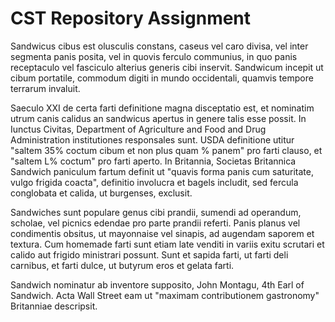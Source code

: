 # CST Repository Assignment
Sandwicus cibus est olusculis constans, caseus vel caro divisa, vel inter segmenta panis posita, vel in quovis ferculo communius, in quo panis receptaculo vel fasciculo alterius generis cibi inservit. Sandwicum incepit ut cibum portatile, commodum digiti in mundo occidentali, quamvis tempore terrarum invaluit.

Saeculo XXI de certa farti definitione magna disceptatio est, et nominatim utrum canis calidus an sandwicus apertus in genere talis esse possit. In Iunctus Civitas, Department of Agriculture and Food and Drug Administration institutiones responsales sunt. USDA definitione utitur "saltem 35% coctum cibum et non plus quam % panem" pro farti clauso, et "saltem L% coctum" pro farti aperto. In Britannia, Societas Britannica Sandwich paniculum fartum definit ut "quavis forma panis cum saturitate, vulgo frigida coacta", definitio involucra et bagels includit, sed fercula conglobata et calida, ut burgenses, exclusit.

Sandwiches sunt populare genus cibi prandii, sumendi ad operandum, scholae, vel picnics edendae pro parte prandii referti. Panis planus vel condimentis obsitus, ut mayonnaise vel sinapis, ad augendam saporem et textura. Cum homemade farti sunt etiam late venditi in variis exitu scrutari et calido aut frigido ministrari possunt. Sunt et sapida farti, ut farti deli carnibus, et farti dulce, ut butyrum eros et gelata farti.

Sandwich nominatur ab inventore supposito, John Montagu, 4th Earl of Sandwich. Acta Wall Street eam ut "maximam contributionem gastronomy" Britanniae descripsit.

